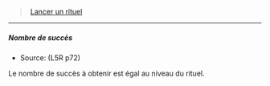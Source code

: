 ﻿---
!GenericItem
Name: Nombre de succès
Source: (L5R p72)
Id: l5r_rituals_hd.md#nombre-de-succès
ParentLink: l5r_rituals_hd.md#lancer-un-rituel
ParentName: Lancer un rituel
NameLevel: 5
Attributes:
  Name: Nombre de succès
  Markdown: >+
    ##### <!--Name-->Nombre de succès<!--/Name-->


    - Source: <!--Source-->(L5R p72)<!--/Source-->


    Le nombre de succès à obtenir est égal au niveau du rituel.

  Source: (L5R p72)
AttributesDictionary: >+
  Name: Nombre de succès

  Markdown: >+

    ##### <!--Name-->Nombre de succès<!--/Name-->





    - Source: <!--Source-->(L5R p72)<!--/Source-->





    Le nombre de succès à obtenir est égal au niveau du rituel.



  Source: (L5R p72)

---
> [Lancer un rituel](hd_l5r_rituals.md)

---

##### Nombre de succès

- Source: (L5R p72)

Le nombre de succès à obtenir est égal au niveau du rituel.

